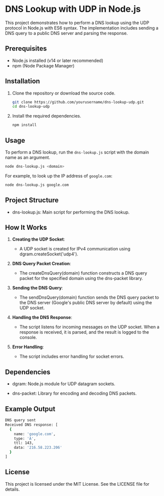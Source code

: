 # DNS Lookup with UDP in Node.js

This project demonstrates how to perform a DNS lookup using the UDP protocol in Node.js with ES6 syntax. The implementation includes sending a DNS query to a public DNS server and parsing the response.

## Prerequisites

- Node.js installed (v14 or later recommended)
- npm (Node Package Manager)

## Installation

1. Clone the repository or download the source code.

   ```sh
   git clone https://github.com/yourusername/dns-lookup-udp.git
   cd dns-lookup-udp

2. Install the required dependencies.
   
   ```sh
   npm install

## Usage
   To perform a DNS lookup, run the `dns-lookup.js` script with the domain name as an argument.
   
   ```sh
   node dns-lookup.js <domain>
   ```

   For example, to look up the IP address of `google.com`:

   ```sh
   node dns-lookup.js google.com
   ```

Project Structure
-----------------

*   dns-lookup.js: Main script for performing the DNS lookup.
    

How It Works
------------

1.  **Creating the UDP Socket**:
    
    *   A UDP socket is created for IPv4 communication using dgram.createSocket('udp4').
        
2.  **DNS Query Packet Creation**:
    
    *   The createDnsQuery(domain) function constructs a DNS query packet for the specified domain using the dns-packet library.
        
3.  **Sending the DNS Query**:
    
    *   The sendDnsQuery(domain) function sends the DNS query packet to the DNS server (Google's public DNS server by default) using the UDP socket.
        
4.  **Handling the DNS Response**:
    
    *   The script listens for incoming messages on the UDP socket. When a response is received, it is parsed, and the result is logged to the console.
        
5.  **Error Handling**:
    
    *   The script includes error handling for socket errors.

Dependencies
------------

*   dgram: Node.js module for UDP datagram sockets.
    
*   dns-packet: Library for encoding and decoding DNS packets.
    

Example Output
--------------

```sh
DNS query sent
Received DNS response: [
  {
    name: 'google.com',
    type: 'A',
    ttl: 143,
    data: '216.58.223.206'
  }
]

```

License
-------

This project is licensed under the MIT License. See the LICENSE file for details.